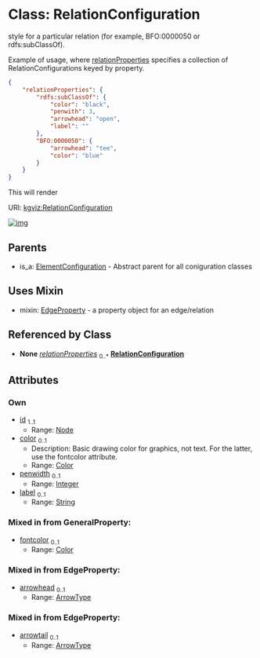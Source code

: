 
# Class: RelationConfiguration


style for a particular relation (for example, BFO:0000050 or rdfs:subClassOf).

Example of usage, where [relationProperties](relationProperties.md)
specifies a collection of RelationConfigurations keyed by property.

```json
{
    "relationProperties": {
        "rdfs:subClassOf": {
            "color": "black",
            "penwith": 3,
            "arrowhead": "open",
            "label": ""
        },
        "BFO:0000050": {
            "arrowhead": "tee",
            "color": "blue"
        }
    }
}
```

This will render

URI: [kgviz:RelationConfiguration](https://w3id.org/kgviz/RelationConfiguration)


[![img](https://yuml.me/diagram/nofunky;dir:TB/class/[StyleSheet]++-%20relationProperties%200..*>[RelationConfiguration&#124;id:Node;color:Color%20%3F;penwidth:integer%20%3F;label:string%20%3F;fontcolor:Color%20%3F;arrowhead:ArrowType%20%3F;arrowtail:ArrowType%20%3F],[RelationConfiguration]uses%20-.->[EdgeProperty],[ElementConfiguration]^-[RelationConfiguration],[StyleSheet],[ElementConfiguration],[EdgeProperty])](https://yuml.me/diagram/nofunky;dir:TB/class/[StyleSheet]++-%20relationProperties%200..*>[RelationConfiguration&#124;id:Node;color:Color%20%3F;penwidth:integer%20%3F;label:string%20%3F;fontcolor:Color%20%3F;arrowhead:ArrowType%20%3F;arrowtail:ArrowType%20%3F],[RelationConfiguration]uses%20-.->[EdgeProperty],[ElementConfiguration]^-[RelationConfiguration],[StyleSheet],[ElementConfiguration],[EdgeProperty])

## Parents

 *  is_a: [ElementConfiguration](ElementConfiguration.md) - Abstract parent for all coniguration classes

## Uses Mixin

 *  mixin: [EdgeProperty](EdgeProperty.md) - a property object for an edge/relation

## Referenced by Class

 *  **None** *[relationProperties](relationProperties.md)*  <sub>0..\*</sub>  **[RelationConfiguration](RelationConfiguration.md)**

## Attributes


### Own

 * [id](id.md)  <sub>1..1</sub>
     * Range: [Node](types/Node.md)
 * [color](color.md)  <sub>0..1</sub>
     * Description: Basic drawing color for graphics, not text. For the latter, use the fontcolor attribute.
     * Range: [Color](types/Color.md)
 * [penwidth](penwidth.md)  <sub>0..1</sub>
     * Range: [Integer](types/Integer.md)
 * [label](label.md)  <sub>0..1</sub>
     * Range: [String](types/String.md)

### Mixed in from GeneralProperty:

 * [fontcolor](fontcolor.md)  <sub>0..1</sub>
     * Range: [Color](types/Color.md)

### Mixed in from EdgeProperty:

 * [arrowhead](arrowhead.md)  <sub>0..1</sub>
     * Range: [ArrowType](ArrowType.md)

### Mixed in from EdgeProperty:

 * [arrowtail](arrowtail.md)  <sub>0..1</sub>
     * Range: [ArrowType](ArrowType.md)
